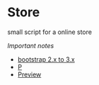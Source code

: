 Store
=====

small script for a online store


*Important notes*
 - [bootstrap 2.x to 3.x](http://getbootstrap.com/migration/)
 - [P](http://themeforest.net/item/la-boutique-responsive-ecommerce-template/5573130)
 - [Preview](http://alpha.laboutiquetheme.com/)
